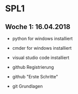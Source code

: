 # SPL1
## Woche 1: 16.04.2018

* python for windows installiert
* cmder for windows installiert
* visual studio code installiert

* github Registrierung
* github "Erste Schritte"
* git Grundlagen
